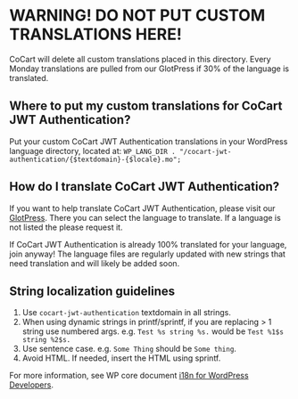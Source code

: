 # WARNING! DO NOT PUT CUSTOM TRANSLATIONS HERE!

CoCart will delete all custom translations placed in this directory. Every Monday translations are pulled from our GlotPress if 30% of the language is translated.

## Where to put my custom translations for CoCart JWT Authentication?

Put your custom CoCart JWT Authentication translations in your WordPress language directory, located at: `WP_LANG_DIR . "/cocart-jwt-authentication/{$textdomain}-{$locale}.mo";`

## How do I translate CoCart JWT Authentication?

If you want to help translate CoCart JWT Authentication, please visit our [GlotPress](https://translate.cocartapi.com/projects/cocart-jwt-authentication/). There you can select the language to translate. If a language is not listed the please request it.

If CoCart JWT Authentication is already 100% translated for your language, join anyway! The language files are regularly updated with new strings that need translation and will likely be added soon.

## String localization guidelines

 1. Use `cocart-jwt-authentication` textdomain in all strings.
 2. When using dynamic strings in printf/sprintf, if you are replacing > 1 string use numbered args. e.g. `Test %s string %s.` would be `Test %1$s string %2$s.`
 3. Use sentence case. e.g. `Some Thing` should be `Some thing`.
 4. Avoid HTML. If needed, insert the HTML using sprintf.

For more information, see WP core document [i18n for WordPress Developers](https://codex.wordpress.org/I18n_for_WordPress_Developers).
